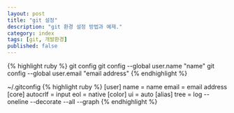 ```yaml
---
layout: post
title: "git 설정"
description: "git 환경 설정 방법과 예제."
category: index
tags: [git, 개발환경]
published: false
---
```


{% highlight ruby %}
git config
git config --global user.name "name"
git config --global user.email "email address"
{% endhighlight %}

~/.gitconfig
{% highlight ruby %}
[user]
	name = name
	email = email address
[core]
	autocrlf = input
	eol = native
[color]
	ui = auto
[alias]
	tree = log --oneline --decorate --all --graph
{% endhighlight %}
